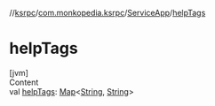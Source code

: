 //[ksrpc](../../index.md)/[com.monkopedia.ksrpc](../index.md)/[ServiceApp](index.md)/[helpTags](help-tags.md)



# helpTags  
[jvm]  
Content  
val [helpTags](help-tags.md): [Map](https://kotlinlang.org/api/latest/jvm/stdlib/kotlin.collections/-map/index.html)<[String](https://kotlinlang.org/api/latest/jvm/stdlib/kotlin/-string/index.html), [String](https://kotlinlang.org/api/latest/jvm/stdlib/kotlin/-string/index.html)>  



